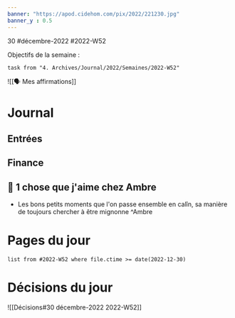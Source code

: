 ```yaml
---
banner: "https://apod.cidehom.com/pix/2022/221230.jpg"
banner_y : 0.5
---
```

30 #décembre-2022 #2022-W52

Objectifs de la semaine :
```dataview
task from "4. Archives/Journal/2022/Semaines/2022-W52"
```
 
![[🗣️ Mes affirmations]]
# Journal
## Entrées
## Finance
## 💓 1 chose que j'aime chez Ambre
- Les bons petits moments que l'on passe ensemble en calîn, sa manière de toujours chercher à être mignonne ^Ambre

# Pages du jour
```dataview
list from #2022-W52 where file.ctime >= date(2022-12-30)
```

# Décisions du jour
![[Décisions#30 décembre-2022 2022-W52]]